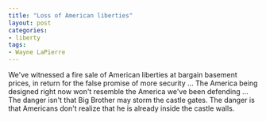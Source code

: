 ```yaml
---
title: "Loss of American liberties"
layout: post
categories:
- liberty
tags:
- Wayne LaPierre
---
```


We've witnessed a fire sale of American liberties at bargain basement prices, in return for the false promise of more security ... The America being designed right now won't resemble the America we've been defending ... The danger isn't that Big Brother may storm the castle gates. The danger is that Americans don't realize that he is already inside the castle walls.